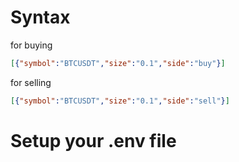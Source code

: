 # Syntax
for buying 
```json
[{"symbol":"BTCUSDT","size":"0.1","side":"buy"}]
```
for selling 

```json
[{"symbol":"BTCUSDT","size":"0.1","side":"sell"}]
```

# Setup your .env file 